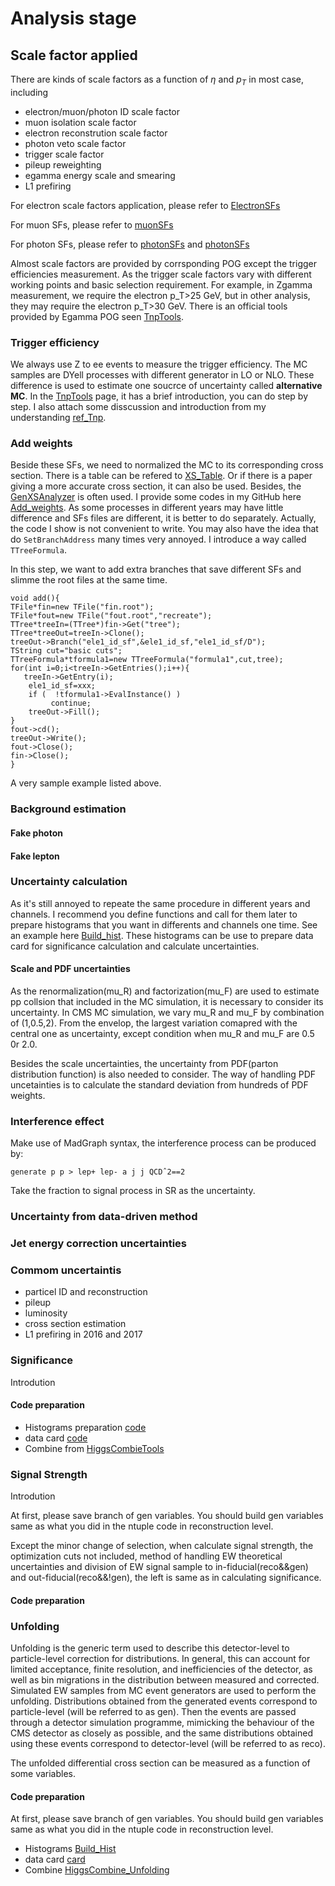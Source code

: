 # Analysis stage

## Scale factor applied

There are kinds of scale factors as a function of $\eta$ and $p_{T}$ in most case, including
- electron/muon/photon ID scale factor
- muon isolation scale factor
- electron reconstrution scale factor
- photon veto scale factor
- trigger scale factor
- pileup reweighting
- egamma energy scale and smearing
- L1 prefiring 

For electron scale factors application, please refer to [ElectronSFs](https://twiki.cern.ch/twiki/bin/view/CMS/TWikiSMP-EGM-Electron)

For muon SFs, please refer to [muonSFs](https://twiki.cern.ch/twiki/bin/view/CMS/MuonPOG)

For photon SFs, please refer to [photonSFs](https://twiki.cern.ch/twiki/bin/view/CMS/EgammaRunIIRecommendations#Fall17v2_AN1) and [photonSFs](https://twiki.cern.ch/twiki/bin/view/CMS/EgammaIDRecipesRun2#Electron_Veto_CSEV_or_pixel_seed)

Almost scale factors are provided by corrsponding POG except the trigger efficiencies measurement. As the trigger scale factors vary with different working points and basic selection requirement. For example, in Zgamma measurement, we require the electron p_T>25 GeV, but in other analysis, they may require the electron p_T>30 GeV. There is an official tools provided by Egamma POG seen [TnpTools](https://github.com/lsoffi/egm_tnp_analysis/tree/egm_tnp_Prompt2018_102X_09062018/etc).

### Trigger efficiency 

We always use Z to ee events to measure the trigger efficiency. The MC samples are DYell processes with different generator in LO or NLO. These difference is used to estimate one soucrce of uncertainty called **alternative MC**. In the [TnpTools](https://github.com/lsoffi/egm_tnp_analysis/tree/egm_tnp_Prompt2018_102X_09062018/etc) page, it has a brief introduction, you can do step by step. I also attach some disscussion and introduction from my understanding [ref_Tnp](https://indico.cern.ch/event/903012/). 

### Add weights

Beside these SFs, we need to normalized the MC to its corresponding cross section. There is a table can be refered to [XS_Table](https://twiki.cern.ch/twiki/bin/viewauth/CMS/SummaryTable1G25ns). Or if there is a paper giving a more accurate cross section, it can also be used. Besides, the [GenXSAnalyzer](https://twiki.cern.ch/twiki/bin/viewauth/CMS/HowToGenXSecAnalyzer) is often used. I provide some codes in my GitHub here [Add_weights](https://github.com/AnYpku/PKU-Cluster/tree/master/RunII2016/step1_add_weight). As some processes in different years may have little difference and SFs files are different, it is better to do separately. Actually, the code I show is not convenient to write. You may also have the idea that do `SetBranchAddress` many times very annoyed. I introduce a way called `TTreeFormula`. 

In this step, we want to add extra branches that save different SFs and slimme the root files at the same time.
```
void add(){
TFile*fin=new TFile("fin.root");
TFile*fout=new TFile("fout.root","recreate");
TTree*treeIn=(TTree*)fin->Get("tree");
TTree*treeOut=treeIn->Clone();
treeOut->Branch("ele1_id_sf",&ele1_id_sf,"ele1_id_sf/D");
TString cut="basic cuts";
TTreeFormula*tformula1=new TTreeFormula("formula1",cut,tree);
for(int i=0;i<treeIn->GetEntries();i++){
   treeIn->GetEntry(i);
    ele1_id_sf=xxx;
    if (  !tformula1->EvalInstance() )
         continue;
    treeOut->Fill();
}
fout->cd();
treeOut->Write();
fout->Close();
fin->Close();
}

```
A very sample example listed above. 

### Background estimation

#### Fake photon

#### Fake lepton

### Uncertainty calculation
As it's still annoyed to repeate the same procedure in different years and channels. I recommend you define functions and call for them later to prepare histograms that you want in differents and channels one time. See an example here [Build_hist](https://github.com/AnYpku/PKU-Cluster/blob/master/Significance/Uncer/fakephoton/Uncer_batch_bkg.C). These histograms can be use to prepare data card for significance calculation and calculate uncertainties. 

#### Scale and PDF uncertainties

As the renormalization(mu_R) and factorization(mu_F) are used to estimate pp collsion that included in the MC simulation, it is necessary to consider its uncertainty. In CMS MC simulation, we vary mu_R and mu_F by combination of (1,0.5,2). From the envelop, the largest variation comapred with the central one as uncertainty, except condition when mu_R and mu_F are 0.5 0r 2.0. 

Besides the scale uncertainties, the uncertainty from PDF(parton distribution function) is also needed to consider. The way of handling PDF uncetainties is to calculate the standard deviation from hundreds of PDF weights.

### Interference effect

Make use of MadGraph syntax, the interference process can be produced by:

```
generate p p > lep+ lep- a j j QCDˆ2==2

```

Take the fraction to signal process in SR as the uncertainty.

### Uncertainty from data-driven method

### Jet energy correction uncertainties

### Commom uncertaintis

- particel ID and reconstruction
- pileup
- luminosity
- cross section estimation
- L1 prefiring in 2016 and 2017


### Significance

Introdution

#### Code preparation

- Histograms preparation [code](https://github.com/AnYpku/PKU-Cluster/blob/master/Significance/Build_Hist.C)
- data card [code](https://github.com/AnYpku/PKU-Cluster/tree/master/Significance/data_cards)
- Combine from [HiggsCombieTools](http://cms-analysis.github.io/HiggsAnalysis-CombinedLimit/)

### Signal Strength

Introdution

At first, please save branch of gen variables. You should build gen variables same as what you did in the ntuple code in reconstruction level.

Except the minor change of selection, when calculate signal strength, the optimization cuts not included, method of handling EW theoretical uncertainties and division of EW signal sample to in-fiducial(reco&&gen) and out-fiducial(reco&&!gen), the left is same as in calculating significance.

#### Code preparation

### Unfolding

Unfolding is the generic term used to describe this detector-level to particle-level correction for distributions. In general, this can account for limited acceptance, finite resolution, and inefficiencies of the detector, as well as bin migrations in the distribution between measured and corrected. Simulated EW samples from MC event generators are used to perform the unfolding. Distributions obtained from the generated events correspond to particle-level (will be referred to as gen). Then the events are passed through a detector simulation programme, mimicking the behaviour of the CMS detector as closely as possible, and the same distributions obtained using these events correspond to detector-level (will be referred to as reco). 

The unfolded differential cross section can be measured as a function of some variables.

#### Code preparation

At first, please save branch of gen variables. You should build gen variables same as what you did in the ntuple code in reconstruction level.

- Histograms [Build_Hist](https://github.com/AnYpku/PKU-Cluster/tree/master/Unfolding/common)
- data card [card](https://github.com/AnYpku/PKU-Cluster/tree/master/Unfolding/data_card)
- Combine [HiggsCombine_Unfolding](http://cms-analysis.github.io/HiggsAnalysis-CombinedLimit/part3/regularisation/)

 

